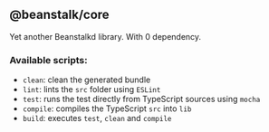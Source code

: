 ## @beanstalk/core

Yet another Beanstalkd library. With 0 dependency.

### Available scripts:
 - `clean`: clean the generated bundle
 - `lint`: lints the `src` folder using `ESLint`
 - `test`: runs the test directly from TypeScript sources using `mocha`
 - `compile`: compiles the TypeScript `src` into `lib`
 - `build`: executes `test`, `clean` and `compile`
